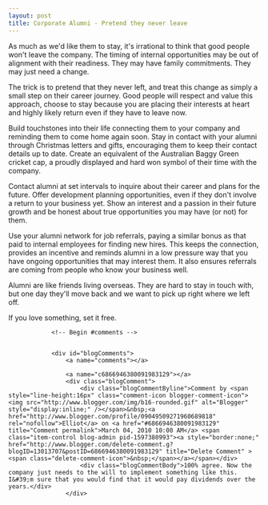 ```yaml
---
layout: post
title: Corporate Alumni - Pretend they never leave
---
```


As much as we'd like them to stay, it's irrational to think that good people
won't leave the company. The timing of internal opportunities may be out of
alignment with their readiness. They may have family commitments. They may just
need a change.

The trick is to pretend that they never left, and treat this change as simply a
small step on their career journey. Good people will respect and value this
approach, choose to stay because you are placing their interests at heart and
highly likely return even if they have to leave now.

Build touchstones into their life connecting them to your company and reminding
them to come home again soon. Stay in contact with your alumni through Christmas
letters and gifts, encouraging them to keep their contact details up to date.
Create an equivalent of the Australian Baggy Green cricket cap, a proudly
displayed and hard won symbol of their time with the company.

Contact alumni at set intervals to inquire about their career and plans for the
future. Offer development planning opportunities, even if they don't involve a
return to your business yet. Show an interest and a passion in their future
growth and be honest about true opportunities you may have (or not) for them.

Use your alumni network for job referrals, paying a similar bonus as that paid
to internal employees for finding new hires. This keeps the connection,
provides an incentive and reminds alumni in a low pressure way that you have
ongoing opportunities that may interest them. It also ensures referrals are
coming from people who know your business well.

Alumni are like friends living overseas. They are hard to stay in touch with,
but one day they'll move back and we want to pick up right where we left off.

If you love something, set it free.

				<!-- Begin #comments -->
				
				
				<div id="blogComments">
					<a name="comments"></a>
					
					<a name="c6866946380091983129"></a>
					<div class="blogComment">
						<div class="blogCommentByline">Comment by <span style="line-height:16px" class="comment-icon blogger-comment-icon"><img src="http://www.blogger.com/img/b16-rounded.gif" alt="Blogger" style="display:inline;" /></span>&nbsp;<a href="http://www.blogger.com/profile/09049509271960689818" rel="nofollow">Elliot</a> on <a href="#6866946380091983129" title="Comment permalink">March 04, 2010 10:00 AM</a> <span class="item-control blog-admin pid-1597380993"><a style="border:none;" href="http://www.blogger.com/delete-comment.g?blogID=13013707&postID=6866946380091983129" title="Delete Comment" ><span class="delete-comment-icon">&nbsp;</span></a></span></div>
						<div class="blogCommentBody">100% agree. Now the company just needs to the will to implement something like this. I&#39;m sure that you would find that it would pay dividends over the years.</div>
					</div>
